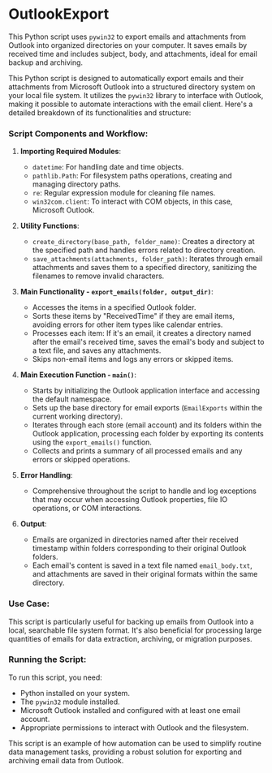# OutlookExport
This Python script uses `pywin32` to export emails and attachments from Outlook into organized directories on your computer. It saves emails by received time and includes subject, body, and attachments, ideal for email backup and archiving.

This Python script is designed to automatically export emails and their attachments from Microsoft Outlook into a structured directory system on your local file system. It utilizes the `pywin32` library to interface with Outlook, making it possible to automate interactions with the email client. Here's a detailed breakdown of its functionalities and structure:

### Script Components and Workflow:

1. **Importing Required Modules**:
   - `datetime`: For handling date and time objects.
   - `pathlib.Path`: For filesystem paths operations, creating and managing directory paths.
   - `re`: Regular expression module for cleaning file names.
   - `win32com.client`: To interact with COM objects, in this case, Microsoft Outlook.

2. **Utility Functions**:
   - `create_directory(base_path, folder_name)`: Creates a directory at the specified path and handles errors related to directory creation.
   - `save_attachments(attachments, folder_path)`: Iterates through email attachments and saves them to a specified directory, sanitizing the filenames to remove invalid characters.

3. **Main Functionality - `export_emails(folder, output_dir)`**:
   - Accesses the items in a specified Outlook folder.
   - Sorts these items by "ReceivedTime" if they are email items, avoiding errors for other item types like calendar entries.
   - Processes each item: If it's an email, it creates a directory named after the email's received time, saves the email's body and subject to a text file, and saves any attachments.
   - Skips non-email items and logs any errors or skipped items.

4. **Main Execution Function - `main()`**:
   - Starts by initializing the Outlook application interface and accessing the default namespace.
   - Sets up the base directory for email exports (`EmailExports` within the current working directory).
   - Iterates through each store (email account) and its folders within the Outlook application, processing each folder by exporting its contents using the `export_emails()` function.
   - Collects and prints a summary of all processed emails and any errors or skipped operations.

5. **Error Handling**:
   - Comprehensive throughout the script to handle and log exceptions that may occur when accessing Outlook properties, file IO operations, or COM interactions.

6. **Output**:
   - Emails are organized in directories named after their received timestamp within folders corresponding to their original Outlook folders.
   - Each email's content is saved in a text file named `email_body.txt`, and attachments are saved in their original formats within the same directory.

### Use Case:
This script is particularly useful for backing up emails from Outlook into a local, searchable file system format. It's also beneficial for processing large quantities of emails for data extraction, archiving, or migration purposes.

### Running the Script:
To run this script, you need:
- Python installed on your system.
- The `pywin32` module installed.
- Microsoft Outlook installed and configured with at least one email account.
- Appropriate permissions to interact with Outlook and the filesystem.

This script is an example of how automation can be used to simplify routine data management tasks, providing a robust solution for exporting and archiving email data from Outlook.

